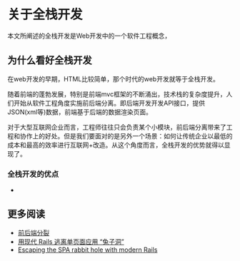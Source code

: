 # 关于全栈开发

本文所阐述的全栈开发是Web开发中的一个软件工程概念，


## 为什么看好全栈开发

在web开发的早期，HTML比较简单，那个时代的web开发就等于全栈开发。

随着前端的蓬勃发展，特别是前端mvc框架的不断涌出，技术栈的复杂度提升，人们开始从软件工程角度实施前后端分离。即后端开发开发API接口，提供JSON(xml等)数据，前端基于后端的数据渲染页面。

对于大型互联网企业而言，工程师往往只会负责某个小模块，前后端分离带来了工程和协作上的好处。但是我们要面对的是另外一个场景：如何让传统企业以最低的成本和最高的效率进行互联网+改造。从这个角度而言，全栈开发的优势就得以显现了。


### 全栈开发的优点 

* 

## 更多阅读

* [前后端分裂](https://chloerei.com/2018/01/07/front-end-split/)
* [用现代 Rails 逃离单页面应用 “兔子洞”](https://ruby-china.org/topics/37531)
* [Escaping the SPA rabbit hole with modern Rails](https://medium.com/@jmanrubia/escaping-the-spa-rabbit-hole-with-turbolinks-903f942bf52c)
